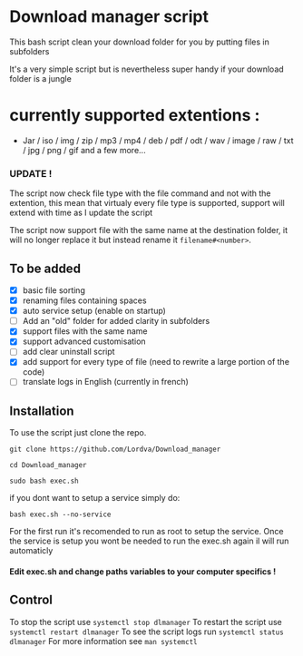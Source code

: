 # Download manager script

This bash script clean your download folder for you by putting files in subfolders


It's a very simple script but is nevertheless super handy if your download folder is a jungle

# currently supported extentions :
 
 - Jar / iso / img / zip / mp3 / mp4 / deb / pdf / odt / wav / image / raw / txt / jpg / png / gif and a few more...
	
### UPDATE ! 
The script now check file type with the file command and not with the extention, this mean that virtualy every file type is supported, support will extend with time as I update the script

The script now support file with the same name at the destination folder, it will no longer replace it but instead rename it `filename#<number>`.
## To be added 

 - [x] basic file sorting
 - [x] renaming files containing spaces
 - [x] auto service setup (enable on startup)
 - [ ] Add an "old" folder for added clarity in subfolders
 - [x] support files with the same name
 - [x] support advanced customisation
 - [ ] add clear uninstall script
 - [x] add support for every type of file (need to rewrite a large portion of the code)
 - [ ] translate logs in English (currently in french)

## Installation

To use the script just clone the repo.
```
git clone https://github.com/Lordva/Download_manager

cd Download_manager

sudo bash exec.sh
```
if you dont want to setup a service simply do:
```
bash exec.sh --no-service
```

For the first run it's recomended to run as root to setup the service.
Once the service is setup you wont be needed to run the exec.sh again il will run automaticly

#### Edit exec.sh and change paths variables to your computer specifics !
## Control

To stop the script use `systemctl stop dlmanager`
To restart the script use `systemctl restart dlmanager`
To see the script logs run `systemctl status dlmanager`
For more information see `man systemctl`


